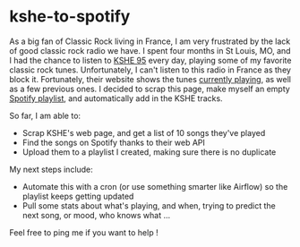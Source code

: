 # kshe-to-spotify

As a big fan of Classic Rock living in France, I am very frustrated by the lack of good classic rock radio we have. I spent four months in St Louis, MO, and I had the chance to listen to [KSHE 95](http://www.kshe95.com/) every day, playing some of my favorite classic rock tunes. Unfortunately, I can't listen to this radio in France as they block it. Fortunately, their website shows the tunes [currently playing](http://player.listenlive.co/20101/en/songhistory), as well as a few previous ones. I decided to scrap this page, make myself an empty [Spotify playlist](https://open.spotify.com/user/ericda/playlist/3BCcE8T945z1MnfPWkFsfX), and automatically add in the KSHE tracks.

So far, I am able to:
 - Scrap KSHE's web page, and get a list of 10 songs they've played
 - Find the songs on Spotify thanks to their web API
 - Upload them to a playlist I created, making sure there is no duplicate

My next steps include:
 - Automate this with a cron (or use something smarter like Airflow) so the playlist keeps getting updated
 - Pull some stats about what's playing, and when, trying to predict the next song, or mood, who knows what ...

Feel free to ping me if you want to help !